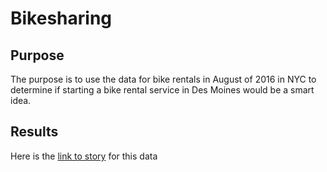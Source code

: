 # Bikesharing

## Purpose
The purpose is to use the data for bike rentals in August of 2016 in NYC to determine if starting a bike rental service in Des Moines would be a smart idea. 

## Results
Here is the [link to story](https://public.tableau.com/app/profile/lucas.bratland/viz/ChallengeWork/Story1 "link to the story") for this data
